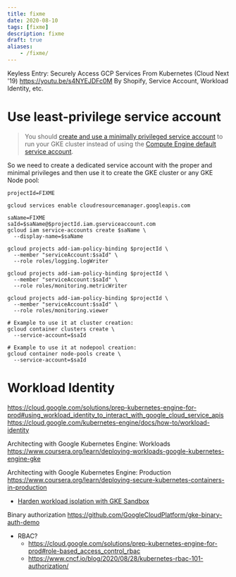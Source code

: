 ```yaml
---
title: fixme
date: 2020-08-10
tags: [fixme]
description: fixme
draft: true
aliases:
    - /fixme/
---
```


Keyless Entry: Securely Access GCP Services From Kubernetes (Cloud Next '19)
https://youtu.be/s4NYEJDFc0M
By Shopify, Service Account, Workload Identity, etc.

# Use least-privilege service account

> You should [create and use a minimally privileged service account](https://cloud.google.com/kubernetes-engine/docs/how-to/hardening-your-cluster#use_least_privilege_sa) to run your GKE cluster instead of using the [Compute Engine default service account](https://cloud.google.com/compute/docs/access/service-accounts#default_service_account).

So we need to create a dedicated service account with the proper and minimal privileges and then use it to create the GKE cluster or any GKE Node pool:
```
projectId=FIXME

gcloud services enable cloudresourcemanager.googleapis.com

saName=FIXME
saId=$saName@$projectId.iam.gserviceaccount.com
gcloud iam service-accounts create $saName \
  --display-name=$saName

gcloud projects add-iam-policy-binding $projectId \
  --member "serviceAccount:$saId" \
  --role roles/logging.logWriter

gcloud projects add-iam-policy-binding $projectId \
  --member "serviceAccount:$saId" \
  --role roles/monitoring.metricWriter

gcloud projects add-iam-policy-binding $projectId \
  --member "serviceAccount:$saId" \
  --role roles/monitoring.viewer

# Example to use it at cluster creation:
gcloud container clusters create \
  --service-account=$saId

# Example to use it at nodepool creation:
gcloud container node-pools create \
  --service-account=$saId
```

# Workload Identity

https://cloud.google.com/solutions/prep-kubernetes-engine-for-prod#using_workload_identity_to_interact_with_google_cloud_service_apis
https://cloud.google.com/kubernetes-engine/docs/how-to/workload-identity



Architecting with Google Kubernetes Engine: Workloads
https://www.coursera.org/learn/deploying-workloads-google-kubernetes-engine-gke

Architecting with Google Kubernetes Engine: Production
https://www.coursera.org/learn/deploying-secure-kubernetes-containers-in-production

- [Harden workload isolation with GKE Sandbox](https://cloud.google.com/kubernetes-engine/docs/how-to/sandbox-pods)

Binary authorization
https://github.com/GoogleCloudPlatform/gke-binary-auth-demo

- RBAC?
    - https://cloud.google.com/solutions/prep-kubernetes-engine-for-prod#role-based_access_control_rbac
    - https://www.cncf.io/blog/2020/08/28/kubernetes-rbac-101-authorization/



